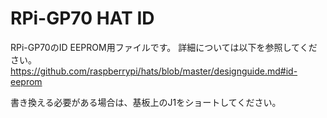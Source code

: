 # RPi-GP70 HAT ID 

RPi-GP70のID EEPROM用ファイルです。
詳細については以下を参照してください。
https://github.com/raspberrypi/hats/blob/master/designguide.md#id-eeprom

書き換える必要がある場合は、基板上のJ1をショートしてください。 

